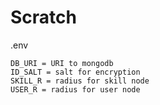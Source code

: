 # Scratch

.env 

    DB_URI = URI to mongodb 
    ID_SALT = salt for encryption 
    SKILL_R = radius for skill node
    USER_R = radius for user node
